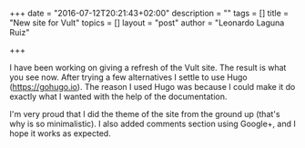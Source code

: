 +++
date = "2016-07-12T20:21:43+02:00"
description = ""
tags = []
title = "New site for Vult"
topics = []
layout = "post"
author = "Leonardo Laguna Ruiz"

+++

I have been working on giving a refresh of the Vult site. The result is what you see now. After trying a few alternatives I settle to use Hugo (https://gohugo.io). The reason I used Hugo was because I could make it do exactly what I wanted with the help of the documentation.

<!--more-->


I'm very proud that I did the theme of the site from the ground up (that's why is so minimalistic). I also added comments section using Google+, and I hope it works as expected.
